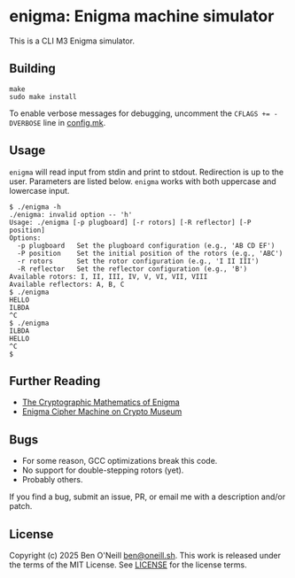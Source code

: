 # enigma: Enigma machine simulator

This is a CLI M3 Enigma simulator.

## Building

```shell
make
sudo make install
```

To enable verbose messages for debugging, uncomment the `CFLAGS += -DVERBOSE` line in [config.mk](config.mk).

## Usage

`enigma` will read input from stdin and print to stdout. Redirection is up to the user.
Parameters are listed below. `enigma` works with both uppercase and lowercase input.

```shell
$ ./enigma -h
./enigma: invalid option -- 'h'
Usage: ./enigma [-p plugboard] [-r rotors] [-R reflector] [-P position]
Options:
  -p plugboard   Set the plugboard configuration (e.g., 'AB CD EF')
  -P position    Set the initial position of the rotors (e.g., 'ABC')
  -r rotors      Set the rotor configuration (e.g., 'I II III')
  -R reflector   Set the reflector configuration (e.g., 'B')
Available rotors: I, II, III, IV, V, VI, VII, VIII
Available reflectors: A, B, C
$ ./enigma
HELLO
ILBDA
^C
$ ./enigma
ILBDA
HELLO
^C
$
```

## Further Reading

* [The Cryptographic Mathematics of Enigma](https://www.nsa.gov/portals/75/documents/about/cryptologic-heritage/historical-figures-publications/publications/wwii/CryptoMathEnigma_Miller.pdf)
* [Enigma Cipher Machine on Crypto Museum](https://www.cryptomuseum.com/crypto/enigma/index.htm)

## Bugs

* For some reason, GCC optimizations break this code.
* No support for double-stepping rotors (yet).
* Probably others.

If you find a bug, submit an issue, PR, or email me with a description and/or patch.

## License

Copyright (c) 2025 Ben O'Neill <ben@oneill.sh>. This work is released under the
terms of the MIT License. See [LICENSE](LICENSE) for the license terms.

